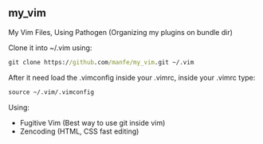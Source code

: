 ## my_vim

My Vim Files, Using Pathogen (Organizing my plugins on bundle dir)


Clone it into ~/.vim using:

```cmd
git clone https://github.com/manfe/my_vim.git ~/.vim
```

After it need load the .vimconfig inside your .vimrc, inside your .vimrc type:

```cmd
source ~/.vim/.vimconfig
```

Using:

* Fugitive Vim (Best way to use git inside vim)
* Zencoding (HTML, CSS fast editing)


